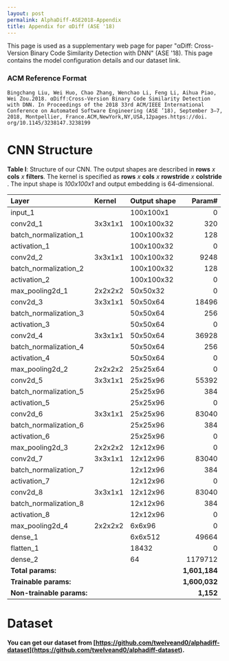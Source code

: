 ```yaml
---
layout: post
permalink: AlphaDiff-ASE2018-Appendix
title: Appendix for αDiff (ASE '18)
---
```


This page is used as a supplementary web page for paper "αDiff: Cross-Version Binary Code Similarity Detection with DNN" (ASE '18).
This page contains the model configuration details and our dataset link.

### ACM Reference Format

    Bingchang Liu, Wei Huo, Chao Zhang, Wenchao Li, Feng Li, Aihua Piao, Wei Zou.2018. αDiff:Cross-Version Binary Code Similarity Detection with DNN. In Proceedings of the 2018 33rd ACM/IEEE International Conference on Automated Software Engineering (ASE ’18), September 3–7, 2018, Montpellier, France.ACM,NewYork,NY,USA,12pages.https://doi. org/10.1145/3238147.3238199


# CNN Structure

**Table I**: Structure of our CNN. The output shapes are described in 
**rows** _x_ **cols** _x_ **filters**. The kernel is specified as
 **rows** _x_ **cols** _x_ **rowstride** _x_ **colstride** .
 The input shape is *100x100x1* and output embedding is 64-dimensional.

|Layer |Kernel | Output shape | Param#
|:------- | :--------- | :--------- | -----------:
|input_1 | | 100x100x1 | 0
|conv2d_1 | 3x3x1x1 | 100x100x32 | 320 
|batch_normalization_1 | | 100x100x32 | 128
|activation_1 | | 100x100x32 | 0 
|conv2d_2 | 3x3x1x1 | 100x100x32 | 9248
|batch_normalization_2 | | 100x100x32 | 128 
|activation_2 | | 100x100x32 | 0 
|max_pooling2d_1 | 2x2x2x2 | 50x50x32 | 0 
|conv2d_3 | 3x3x1x1 | 50x50x64 | 18496 
|batch_normalization_3 | | 50x50x64 | 256 
|activation_3 | | 50x50x64 | 0 
|conv2d_4 | 3x3x1x1 | 50x50x64 | 36928 
|batch_normalization_4 | | 50x50x64 | 256 
|activation_4 | | 50x50x64 | 0 
|max_pooling2d_2 | 2x2x2x2 | 25x25x64 | 0 
|conv2d_5 | 3x3x1x1 | 25x25x96 | 55392 
|batch_normalization_5 | | 25x25x96 | 384 
|activation_5 | | 25x25x96 | 0 
|conv2d_6 | 3x3x1x1 | 25x25x96 | 83040 
|batch_normalization_6 | | 25x25x96 | 384
|activation_6 | | 25x25x96 | 0 
|max_pooling2d_3  | 2x2x2x2 | 12x12x96 | 0 
|conv2d_7 | 3x3x1x1 | 12x12x96 | 83040 
|batch_normalization_7 | | 12x12x96 | 384 
|activation_7 | | 12x12x96 | 0 
|conv2d_8 | 3x3x1x1 | 12x12x96 | 83040 
|batch_normalization_8  | | 12x12x96 | 384 
|activation_8 | | 12x12x96 | 0 
|max_pooling2d_4  | 2x2x2x2 | 6x6x96 | 0 
|dense_1 | | 6x6x512 | 49664 
|flatten_1 | | 18432 | 0 
|dense_2 | | 64 | 1179712 
|**Total params:**| | | **1,601,184** 
|**Trainable params:**| | | **1,600,032**
|**Non-trainable params:**| | | **1,152**

# Dataset
**You can get our dataset from [https://github.com/twelveand0/alphadiff-dataset](https://github.com/twelveand0/alphadiff-dataset).**

<!-- 
;# Convolutional Network Type & Input Tensor Shape: 1D-vs-2D
;![conv1d-conv2d-inputshape](../assets/alphadiff/conv1d-conv2d.png)
;
;# Hyper-parameters
;
;## Embedding Size
;![embedding-size](../assets/alphadiff/embedding-size-vgghard-k1.png)
;
;## Hard Negative sample Mining Method
;![negative-samoling-method](../assets/alphadiff/negative-sampling-max-256-k1.png)
;
;# Deep Neural Network
;
;# Architecute
;![network-arch](../assets/alphadiff/network-arch.png)
;
;# Dense Layers
;![dense-layers-design](../assets/alphadiff/dense-vgghard-k1.png) 
-->

